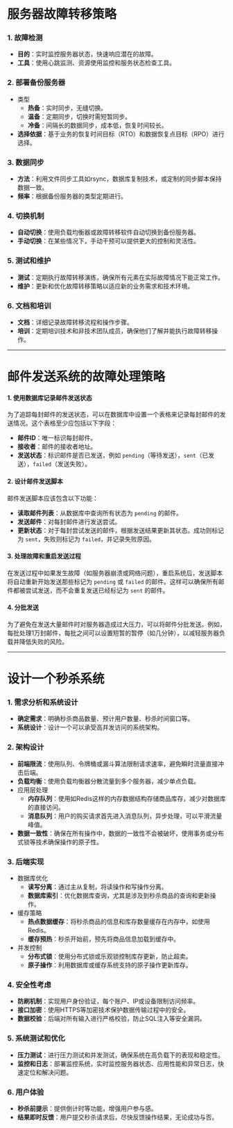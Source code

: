 # 服务器故障转移策略

### 1. 故障检测

- **目的**：实时监控服务器状态，快速响应潜在的故障。
- **工具**：使用心跳监测、资源使用监控和服务状态检查工具。

### 2. 部署备份服务器

- 类型
  - **热备**：实时同步，无缝切换。
  - **温备**：定期同步，切换时需短暂同步。
  - **冷备**：间隔长的数据同步，成本低，恢复时间较长。
- **选择依据**：基于业务的恢复时间目标（RTO）和数据恢复点目标（RPO）进行选择。

### 3. 数据同步

- **方法**：利用文件同步工具如rsync，数据库复制技术，或定制的同步脚本保持数据一致。
- **频率**：根据备份服务器的类型定期进行。

### 4. 切换机制

- **自动切换**：使用负载均衡器或故障转移软件自动切换到备份服务器。
- **手动切换**：在某些情况下，手动干预可以提供更大的控制和灵活性。

### 5. 测试和维护

- **测试**：定期执行故障转移演练，确保所有元素在实际故障情况下能正常工作。
- **维护**：更新和优化故障转移策略以适应新的业务需求和技术环境。

### 6. 文档和培训

- **文档**：详细记录故障转移流程和操作步骤。
- **培训**：定期培训技术和非技术团队成员，确保他们了解并能执行故障转移操作。

___

# 邮件发送系统的故障处理策略

#### 1. 使用数据库记录邮件发送状态

为了追踪每封邮件的发送状态，可以在数据库中设置一个表格来记录每封邮件的发送情况。这个表格至少应包括以下字段：

- **邮件ID**：唯一标识每封邮件。
- **接收者**：邮件的接收者地址。
- **发送状态**：标识邮件是否已发送，例如 `pending`（等待发送），`sent`（已发送），`failed`（发送失败）。

#### 2. 设计邮件发送脚本

邮件发送脚本应该包含以下功能：

- **读取邮件列表**：从数据库中查询所有状态为 `pending` 的邮件。
- **发送邮件**：对每封邮件进行发送尝试。
- **更新状态**：对于每封尝试发送的邮件，根据发送结果更新其状态。成功则标记为 `sent`，失败则标记为 `failed`，并记录失败原因。

#### 3. 处理故障和重启发送过程

在发送过程中如果发生故障（如服务器崩溃或网络问题），重启系统后，发送脚本将自动重新开始发送那些标记为 `pending` 或 `failed` 的邮件。这样可以确保所有邮件都被尝试发送，而不会重复发送已经标记为 `sent` 的邮件。

#### 4. 分批发送

为了避免在发送大量邮件时对服务器造成过大压力，可以将邮件分批发送。例如，每批处理1万封邮件，每批之间可以设置短暂的暂停（如几分钟），以减轻服务器负载并降低失败的风险。

___

# 设计一个秒杀系统

### 1. 需求分析和系统设计

- **确定需求**：明确秒杀商品数量、预计用户数量、秒杀时间窗口等。
- **系统设计**：设计一个可以承受高并发访问的系统架构。

### 2. 架构设计

- **前端限流**：使用队列、令牌桶或漏斗算法限制请求速率，避免瞬时流量直接冲击后端。
- **负载均衡**：使用负载均衡器分散流量到多个服务器，减少单点负载。
- 应用层处理
  - **内存队列**：使用如Redis这样的内存数据结构存储商品库存，减少对数据库的直接访问。
  - **消息队列**：用户的购买请求首先进入消息队列，异步处理，可以平滑流量峰值。
- **数据一致性**：确保在所有操作中，数据的一致性不会被破坏，使用事务或分布式锁等技术确保操作的原子性。

### 3. 后端实现

- 数据库优化
  - **读写分离**：通过主从复制，将读操作和写操作分离。
  - **数据库索引**：优化数据库查询，尤其是涉及到秒杀商品的查询和更新操作。
- 缓存策略
  - **热点数据缓存**：将秒杀商品的信息和库存数量缓存在内存中，如使用Redis。
  - **缓存预热**：秒杀开始前，预先将商品信息加载到缓存中。
- 并发控制
  - **分布式锁**：使用分布式锁或乐观锁控制库存更新，防止超卖。
  - **原子操作**：利用数据库或缓存系统支持的原子操作更新库存。

### 4. 安全性考虑

- **防刷机制**：实现用户身份验证，每个账户、IP或设备限制访问频率。
- **接口加密**：使用HTTPS等加密技术保护数据传输过程中的安全。
- **数据校验**：后端对所有输入进行严格校验，防止SQL注入等安全漏洞。

### 5. 系统测试和优化

- **压力测试**：进行压力测试和并发测试，确保系统在高负载下的表现和稳定性。
- **监控和日志**：部署监控系统，实时监控服务器状态、应用性能和异常日志，快速定位和解决问题。

### 6. 用户体验

- **秒杀前提示**：提供倒计时等功能，增强用户参与感。
- **结果即时反馈**：用户提交秒杀请求后，尽快反馈操作结果，无论成功与否。